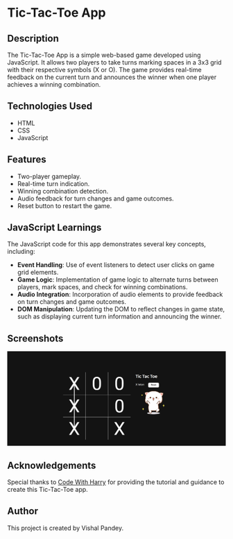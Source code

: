 # Tic-Tac-Toe App

## Description
The Tic-Tac-Toe App is a simple web-based game developed using JavaScript. It allows two players to take turns marking spaces in a 3x3 grid with their respective symbols (X or O). The game provides real-time feedback on the current turn and announces the winner when one player achieves a winning combination.

## Technologies Used
- HTML
- CSS
- JavaScript

## Features
- Two-player gameplay.
- Real-time turn indication.
- Winning combination detection.
- Audio feedback for turn changes and game outcomes.
- Reset button to restart the game.

## JavaScript Learnings
The JavaScript code for this app demonstrates several key concepts, including:
- **Event Handling**: Use of event listeners to detect user clicks on game grid elements.
- **Game Logic**: Implementation of game logic to alternate turns between players, mark spaces, and check for winning combinations.
- **Audio Integration**: Incorporation of audio elements to provide feedback on turn changes and game outcomes.
- **DOM Manipulation**: Updating the DOM to reflect changes in game state, such as displaying current turn information and announcing the winner.

## Screenshots
![Tic Tac Toe](/Tic-Tac-Toe.png)

## Acknowledgements
Special thanks to [Code With Harry](https://www.youtube.com/@CodeWithHarry) for providing the tutorial and guidance to create this Tic-Tac-Toe app.

## Author
This project is created by Vishal Pandey.
